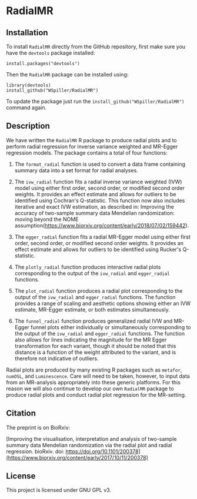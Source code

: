 # RadialMR

## Installation

To install `RadialMR` directly from the GitHub repository, first make sure you have the `devtools` package installed:

    install.packages("devtools")

Then the `RadialMR` package can be installed using:

    library(devtools)
    install_github("WSpiller/RadialMR")
    
To update the package just run the `install_github("WSpiller/RadialMR")` command again.

## Description

We have written the `RadialMR` R package to produce radial plots and to perform radial
regression for inverse variance weighted and MR-Egger regression models. The package contains a total of four functions:

1. The `format_radial` function is used to convert a data frame containing summary data into a set format for radial analyses.

2. The `ivw_radial` function fits a radial inverse variance weighted (IVW) model using either first order, second order, or modified
second order weights. It provides an effect estimate and allows for outliers to be identified using Cochran's Q-statistic. This function 
now also includes iterative and exact IVW estimation, as described in: Improving the accuracy of two-sample summary data Mendelian randomization: 
moving beyond the NOME assumption(https://www.biorxiv.org/content/early/2018/07/02/159442).

3. The `egger_radial` function fits a radial MR-Egger model using either first order, second order, or modified
second order weights. It provides an effect estimate and allows for outliers to be identified using Rucker's Q-statistic.

4. The `plotly_radial` function produces interactive radial plots corresponding to the output of the `ivw_radial` and `egger_radial` functions.

5. The `plot_radial` function produces a radial plot corresponding to the output of the `ivw_radial` and `egger_radial` functions. The
function provides a range of scaling and aesthetic options showing either an IVW estimate, MR-Egger estimate, or both estimates simultaneously.

6. The `funnel_radial` function produces generalized radial IVW and MR-Egger funnel plots either individually or simultaneously corresponding to the output of the `ivw_radial` and `egger_radial` functions. The function also allows for lines indicating
the magnitude for the MR Egger transformation for each variant, though it should be noted that this distance is a function of the weight attributed to the variant,
and is therefore not indicative of outliers. 

Radial plots are produced by many existing R packages such as `metafor`, `numOSL`, and `Luminescence`. Care will need to be taken, however, to input data from an
MR-analysis appropriately into these generic platforms. For this reason we will also continue to develop our own `RadialMR` package to produce radial plots and conduct
radial plot regression for the MR-setting.

## Citation

The preprint is on BioRxiv:

[Improving the visualisation, interpretation and analysis of two-sample summary data Mendelian randomization via the radial plot and radial regression. bioRxiv. doi: https://doi.org/10.1101/200378](https://www.biorxiv.org/content/early/2017/10/11/200378)

## License

This project is licensed under GNU GPL v3.




